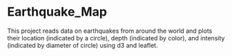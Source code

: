 # Earthquake_Map

This project reads data on earthquakes from around the world and plots their location (indicated by a circle), depth (indicated by color), and intensity (indicated by diameter of circle) using d3 and leaflet.